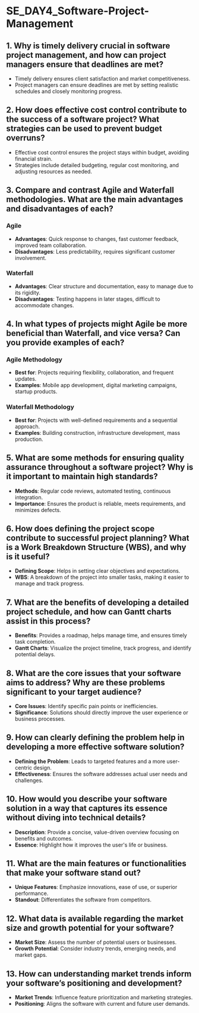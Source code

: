 # SE_DAY4_Software-Project-Management

## 1. Why is timely delivery crucial in software project management, and how can project managers ensure that deadlines are met?
- Timely delivery ensures client satisfaction and market competitiveness.
- Project managers can ensure deadlines are met by setting realistic schedules and closely monitoring progress.

## 2. How does effective cost control contribute to the success of a software project? What strategies can be used to prevent budget overruns?
- Effective cost control ensures the project stays within budget, avoiding financial strain.
- Strategies include detailed budgeting, regular cost monitoring, and adjusting resources as needed.

## 3. Compare and contrast Agile and Waterfall methodologies. What are the main advantages and disadvantages of each?
  
### Agile
- **Advantages**: Quick response to changes, fast customer feedback, improved team collaboration.
- **Disadvantages**: Less predictability, requires significant customer involvement.

### Waterfall
- **Advantages**: Clear structure and documentation, easy to manage due to its rigidity.
- **Disadvantages**: Testing happens in later stages, difficult to accommodate changes.

## 4. In what types of projects might Agile be more beneficial than Waterfall, and vice versa? Can you provide examples of each?

### Agile Methodology
- **Best for**: Projects requiring flexibility, collaboration, and frequent updates.
- **Examples**: Mobile app development, digital marketing campaigns, startup products.

### Waterfall Methodology
- **Best for**: Projects with well-defined requirements and a sequential approach.
- **Examples**: Building construction, infrastructure development, mass production.

## 5. What are some methods for ensuring quality assurance throughout a software project? Why is it important to maintain high standards?
- **Methods**: Regular code reviews, automated testing, continuous integration.
- **Importance**: Ensures the product is reliable, meets requirements, and minimizes defects.

## 6. How does defining the project scope contribute to successful project planning? What is a Work Breakdown Structure (WBS), and why is it useful?
- **Defining Scope**: Helps in setting clear objectives and expectations.
- **WBS**: A breakdown of the project into smaller tasks, making it easier to manage and track progress.

## 7. What are the benefits of developing a detailed project schedule, and how can Gantt charts assist in this process?
- **Benefits**: Provides a roadmap, helps manage time, and ensures timely task completion.
- **Gantt Charts**: Visualize the project timeline, track progress, and identify potential delays.

## 8. What are the core issues that your software aims to address? Why are these problems significant to your target audience?
- **Core Issues**: Identify specific pain points or inefficiencies.
- **Significance**: Solutions should directly improve the user experience or business processes.

## 9. How can clearly defining the problem help in developing a more effective software solution?
- **Defining the Problem**: Leads to targeted features and a more user-centric design.
- **Effectiveness**: Ensures the software addresses actual user needs and challenges.

## 10. How would you describe your software solution in a way that captures its essence without diving into technical details?
- **Description**: Provide a concise, value-driven overview focusing on benefits and outcomes.
- **Essence**: Highlight how it improves the user's life or business.

## 11. What are the main features or functionalities that make your software stand out?
- **Unique Features**: Emphasize innovations, ease of use, or superior performance.
- **Standout**: Differentiates the software from competitors.

## 12. What data is available regarding the market size and growth potential for your software?
- **Market Size**: Assess the number of potential users or businesses.
- **Growth Potential**: Consider industry trends, emerging needs, and market gaps.

## 13. How can understanding market trends inform your software’s positioning and development?
- **Market Trends**: Influence feature prioritization and marketing strategies.
- **Positioning**: Aligns the software with current and future user demands.
```
